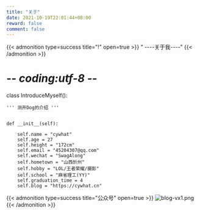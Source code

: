 ```yaml
---
title: "关于"
date: 2021-10-19T22:01:44+08:00
reward: false
comment: false
---
```


{{< admonition type=success title="!" open=true >}}
" ----关于我----"
{{< /admonition >}}


# -*- coding:utf-8 -*-
class IntroduceMyself():


    ''' 测开Dog的介绍 '''


    def __init__(self):
    
        self.name = "cywhat"
        self.age = 27
        self.height = "172cm"
        self.email = "45204307@qq.com"
        self.wechat = "SwagAlong"
        self.hometown = "山西忻州"
        self.hobby = "LOL/王者荣耀/摄影"
        self.school = "麻省理工(YY)"
        self.graduation_time = 4
        self.blog = "https://cywhat.cn"


{{< admonition type=success title="公众号" open=true >}} 
![blog-vx1.png](/img/blog-vx1.png)
{{< /admonition >}}
